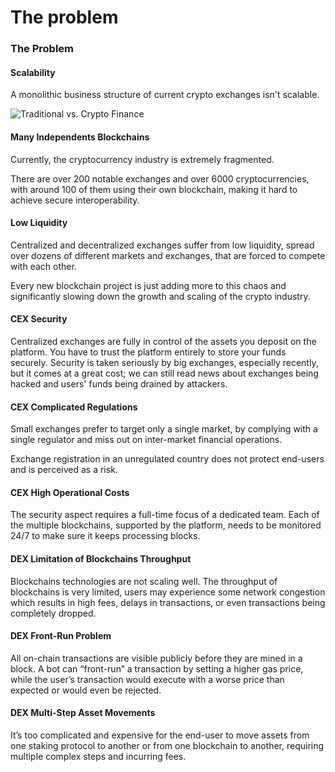 # The problem

### The Problem <a href="#_udybe2pc46jg" id="_udybe2pc46jg"></a>

#### Scalability <a href="#_pj8bkb32jts7" id="_pj8bkb32jts7"></a>

A monolithic business structure of current crypto exchanges isn't scalable.

![Traditional vs. Crypto Finance](<.gitbook/assets/How did traditional finance manage to scale\_.jpg>)

#### Many Independents Blockchains <a href="#_rpdroawe59eb" id="_rpdroawe59eb"></a>

Currently, the cryptocurrency industry is extremely fragmented.

There are over 200 notable exchanges and over 6000 cryptocurrencies, with around 100 of them using their own blockchain, making it hard to achieve secure interoperability.

#### Low Liquidity <a href="#_c3n1dp2ojjwf" id="_c3n1dp2ojjwf"></a>

Centralized and decentralized exchanges suffer from low liquidity, spread over dozens of different markets and exchanges, that are forced to compete with each other.

Every new blockchain project is just adding more to this chaos and significantly slowing down the growth and scaling of the crypto industry.

#### CEX Security <a href="#_a7ns84xisfgu" id="_a7ns84xisfgu"></a>

Centralized exchanges are fully in control of the assets you deposit on the platform. You have to trust the platform entirely to store your funds securely. Security is taken seriously by big exchanges, especially recently, but it comes at a great cost; we can still read news about exchanges being hacked and users' funds being drained by attackers.

#### CEX Complicated Regulations <a href="#_5kcfiq383k3b" id="_5kcfiq383k3b"></a>

Small exchanges prefer to target only a single market, by complying with a single regulator and miss out on inter-market financial operations.

Exchange registration in an unregulated country does not protect end-users and is perceived as a risk.

#### CEX High Operational Costs <a href="#_emg1es6jeelj" id="_emg1es6jeelj"></a>

The security aspect requires a full-time focus of a dedicated team. Each of the multiple blockchains, supported by the platform, needs to be monitored 24/7 to make sure it keeps processing blocks.

#### DEX Limitation of Blockchains Throughput <a href="#_gat1xioip300" id="_gat1xioip300"></a>

Blockchains technologies are not scaling well. The throughput of blockchains is very limited, users may experience some network congestion which results in high fees, delays in transactions, or even transactions being completely dropped.

#### DEX Front-Run Problem <a href="#_tfcy725mgxv4" id="_tfcy725mgxv4"></a>

All on-chain transactions are visible publicly before they are mined in a block. A bot can “front-run” a transaction by setting a higher gas price, while the user’s transaction would execute with a worse price than expected or would even be rejected.

#### DEX Multi-Step Asset Movements <a href="#_bxf2nfrhp1bs" id="_bxf2nfrhp1bs"></a>

It’s too complicated and expensive for the end-user to move assets from one staking protocol to another or from one blockchain to another, requiring multiple complex steps and incurring fees.
